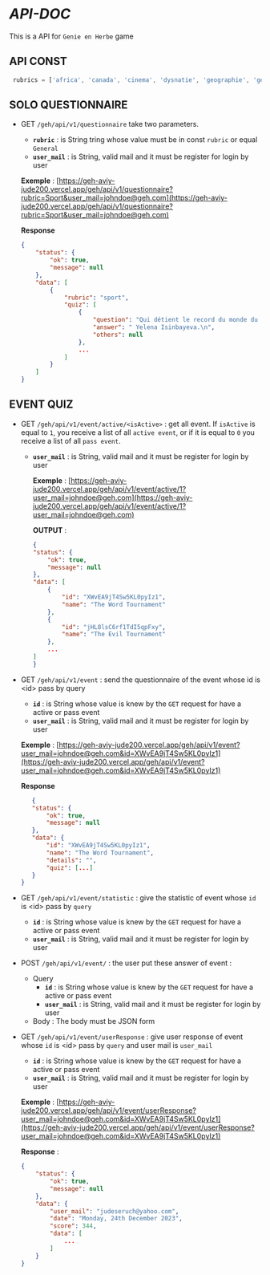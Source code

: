 # ***API-DOC***
This is a API for `Genie en Herbe` game
## API CONST

```javascript
 rubrics = ['africa', 'canada', 'cinema', 'dysnatie', 'geographie', 'geopolitique', 'musique', 'news', 'sport']
```


## SOLO QUESTIONNAIRE
- GET `/geh/api/v1/questionnaire` take two parameters.
    - **`rubric`** : is String tring whose value must be in const `rubric` or equal `General`
    - **`user_mail`** : is String, valid mail and it must be register for login by user <br>
    
    **Exemple** : [https://geh-aviy-jude200.vercel.app/geh/api/v1/questionnaire?rubric=Sport&user_mail=johndoe@geh.com](https://geh-aviy-jude200.vercel.app/geh/api/v1/questionnaire?rubric=Sport&user_mail=johndoe@geh.com)
    
    **Response**
    ```json
    {
        "status": {
            "ok": true,
            "message": null
        },
        "data": [
            {
                "rubric": "sport",
                "quiz": [
                    {
                        "question": "Qui détient le record du monde du saut à la perche féminin ?",
                        "answer": " Yelena Isinbayeva.\n",
                        "others": null
                    },
                    ...
                ]
            }
        ]
    }
    ```

## EVENT QUIZ
- GET `/geh/api/v1/event/active/<isActive>` : get all event. If `isActive` is equal to `1`, you receive a list of all `active event`, or if it is equal to `0` you receive a list of all `pass event`. <br>

    - **`user_mail`** : is String, valid mail and it must be register for login by user <br>

        **Exemple** : [https://geh-aviy-jude200.vercel.app/geh/api/v1/event/active/1?user_mail=johndoe@geh.com](https://geh-aviy-jude200.vercel.app/geh/api/v1/event/active/1?user_mail=johndoe@geh.com)

        **OUTPUT** : 
        ```json
        {
        "status": {
            "ok": true,
            "message": null
        },
        "data": [
            {
                "id": "XWvEA9jT4Sw5KL0pyIz1",
                "name": "The Word Tournament"
            },
            {
                "id": "jHL8lsC6rf1TdI5qpFxy",
                "name": "The Evil Tournament"
            },
            ...
        ]
        }
        ```

- GET `/geh/api/v1/event` : send the questionnaire of the event whose id is \<id> pass by query
    - **`id`** : is String whose value is knew by the `GET` request for have a active or pass event
    - **`user_mail`** : is String, valid mail and it must be register for login by user <br>

    **Exemple** : [https://geh-aviy-jude200.vercel.app/geh/api/v1/event?user_mail=johndoe@geh.com&id=XWvEA9jT4Sw5KL0pyIz1](https://geh-aviy-jude200.vercel.app/geh/api/v1/event?user_mail=johndoe@geh.com&id=XWvEA9jT4Sw5KL0pyIz1)

    **Response**
     ```json
        {
        "status": {
            "ok": true,
            "message": null
        },
        "data": {
            "id": "XWvEA9jT4Sw5KL0pyIz1",
            "name": "The Word Tournament",
            "details": "",
            "quiz": [...]
        }
    }
     ```
- GET `/geh/api/v1/event/statistic` : give the statistic of event whose `id` is \<id> pass by `query`
    - **`id`** : is String whose value is knew by the `GET` request for have a active or pass event
    - **`user_mail`** : is String, valid mail and it must be register for login by user <br>

- POST `/geh/api/v1/event/` : the user put these answer of event : 
    - Query
        - **`id`** : is String whose value is knew by the `GET` request for have a active or pass event
        - **`user_mail`** : is String, valid mail and it must be register for login by user <br>
    - Body : The body must be JSON form


- GET `/geh/api/v1/event/userResponse` : give user response of event whose `id` is \<id> pass by `query` and user mail is `user_mail`
    - **`id`** : is String whose value is knew by the `GET` request for have a active or pass event
    - **`user_mail`** : is String, valid mail and it must be register for login by user <br>

    **Exemple** : [https://geh-aviy-jude200.vercel.app/geh/api/v1/event/userResponse?user_mail=johndoe@geh.com&id=XWvEA9jT4Sw5KL0pyIz1](https://geh-aviy-jude200.vercel.app/geh/api/v1/event/userResponse?user_mail=johndoe@geh.com&id=XWvEA9jT4Sw5KL0pyIz1)

    **Response** : 
    ```json
    { 
        "status": {
            "ok": true,
            "message": null
        },
        "data": {
            "user_mail": "judeseruch@yahoo.com",
            "date": "Monday, 24th December 2023",
            "score": 344,
            "data": [
                ...
            ]
        }
    }
    ```





